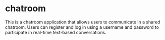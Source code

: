 # chatroom
This is a chatroom application that allows users to communicate in a shared chatroom. Users can register and log in using a username and password to participate in real-time text-based conversations.

